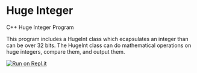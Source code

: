 # Huge Integer
C++ Huge Integer Program

This program includes a HugeInt class which ecapsulates an integer than can be over 32 bits.
The HugeInt class can do mathematical operations on huge integers, compare them, and output them.

[![Run on Repl.it](https://repl.it/badge/github/danielzelfo/HugeInteger)](https://repl.it/github/danielzelfo/HugeInteger)